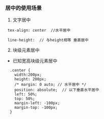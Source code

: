 ### 居中的使用场景

1. 文字居中

```
 tex-align: center  //水平居中

 line-height:  // 与height相等 垂直居中
``` 
2. 块级元素居中


* 已知宽高块级元素居中
```
  .center {
    width:200px;
    height: 200px;
    /* margin: 0 auto; // 水平居中 */
    position: absolute;  // 以下垂直水平居中
    left: 50%;
    top: 50%;
    margin-left: -100px;
    margin-top: -100px;   
  }
```
